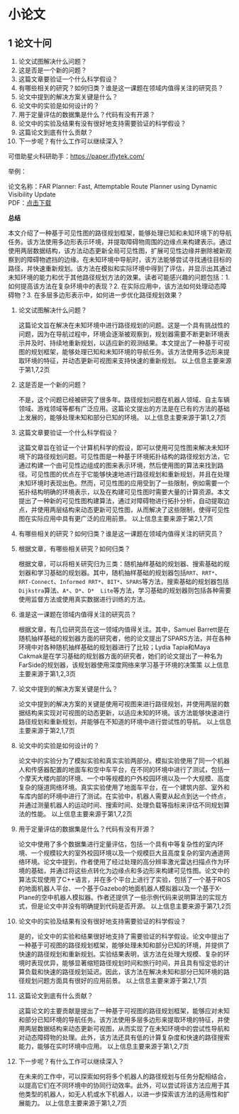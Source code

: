 # 小论文

## 1 论文十问

1. 论文试图解决什么问题？
2. 这是否是一个新的问题？
3. 这篇文章要验证一个什么科学假设？
4. 有哪些相关的研究？如何归类？谁是这一课题在领域内值得关注的研究员？
5. 论文中提到的解决方案关键是什么？
6. 论文中的实验是如何设计的？
7. 用于定量评估的数据集是什么？代码有没有开源？
8. 论文中的实验及结果有没有很好地支持需要验证的科学假设？
9. 这篇论文到底有什么贡献？
10. 下一步呢？有什么工作可以继续深入？

可借助星火科研助手：https://paper.iflytek.com/

举例：

论文名称：FAR Planner: Fast, Attemptable Route Planner using Dynamic Visibility Update <br/>
PDF：[点击下载](./files/FAR%20Planner%20Fast,%20Attemptable%20Route%20Planner%20us.pdf) 


**总结**

​	本文介绍了一种基于可见性图的路径规划框架，能够处理已知和未知环境下的导航任务。该方法使用多边形表示环境，并提取障碍物周围的边缘点来构建表示。通过使用两层数据结构，该方法动态更新全局可见性图，扩展可见性边缘并删除被新观察到的障碍物遮挡的边缘。在未知环境中导航时，该方法能够尝试寻找通往目标的路径，并快速重新规划。该方法在模拟和实际环境中得到了评估，并显示出其通过未知环境的能力和优于其他路径规划方法的效果。读者可能感兴趣的问题包括：1. 如何提高该方法在复杂环境中的表现？2. 在实际应用中，该方法如何处理动态障碍物？3. 在多层多边形表示中，如何进一步优化路径规划效果？          

1. 论文试图解决什么问题？

   这篇论文旨在解决在未知环境中进行路径规划的问题。这是一个具有挑战性的问题，因为在导航过程中，环境会逐渐被观察到，规划器需要不断更新环境表示并及时、持续地重新规划，以适应新的观测结果。本文提出了一种基于可视图的规划框架，能够处理已知和未知环境的导航任务。该方法使用多边形来提取环境的特征，并动态更新可视图来支持快速的重新规划。
   以上信息主要来源于第1,7,2页

2. 这是否是一个新的问题？

   不是，这个问题已经被研究了很多年。路径规划问题在机器人领域、自主车辆领域、游戏领域等都有广泛应用。这篇论文提出的方法是在已有的方法的基础上发展的，能够处理未知和部分已知的环境。
   以上信息主要来源于第1,2,7页

3. 这篇文章要验证一个什么科学假设？

   这篇文章旨在验证一个计算机科学的假设，即可以使用可见性图来解决未知环境下的路径规划问题。可见性图是一种基于环境拓扑结构的路径规划方法，它通过构建一个由可见性边组成的图来表示环境，然后使用图的算法来找到路径。可见性图的优点在于它能够快速地进行路径规划和重新规划，并且在处理未知环境时表现出色。然而，可见性图的应用受到了一些限制，例如需要一个拓扑结构明确的环境表示，以及在构建可见性图时需要大量的计算资源。本文提出了一种新的可见性图构建算法，通过对障碍物进行拓扑分析，自动提取边点，并使用两层结构来动态更新可见性图，从而解决了这些限制，使得可见性图在实际应用中具有更广泛的应用前景。
   以上信息主要来源于第2,1,7页

4.  有哪些相关的研究？如何归类？谁是这一课题在领域内值得关注的研究员？

   1. 根据文章，有哪些相关研究？如何归类？

      根据文章，可以将相关研究归为三类：随机抽样基础的规划器、搜索基础的规划器和学习基础的规划器。其中，随机抽样基础的规划器包括`RRT`、`RRT*`、`RRT-Connect`、`Informed RRT*`、`BIT*`、`SPARS`等方法，搜索基础的规划器包括`Dijkstra`算法、`A*`、`D*`、`D*  Lite`等方法，学习基础的规划器则包括各种需要使用监督方法或使用真实数据进行训练的方法。

   2. 谁是这一课题在领域内值得关注的研究员？

      根据文章，有几位研究员在这一领域内值得关注。其中，Samuel  Barrett是在随机抽样基础的规划器方面的研究者，他的论文提出了SPARS方法，并在各种环境中对各种随机抽样基础的规划器进行了比较；Lydia Tapia和Maya  Cakmak是在学习基础的规划器方面的研究者，她们的论文提出了一种名为FarSide的规划器，该规划器使用深度网络来学习基于环境的决策策
      以上信息主要来源于第1,2,3页

5. 论文中提到的解决方案关键是什么？

   论文中提到的解决方案的关键是使用可视图来进行路径规划，并使用两层的数据结构来实现对可视图的动态更新，以适应未知的环境。该方法能够快速进行路径规划和重新规划，并能够在不知道的环境中进行尝试性的导航。
   以上信息主要来源于第2,1,7页

6. 论文中的实验是如何设计的？

   论文中的实验分为了模拟实验和真实实验两部分。模拟实验使用了同一个机器人和传感器配置的地面车和空中车平台，在不同的环境中进行了测试，包括一个摩天大楼内部的环境、一个中等规模的户外校园环境以及一个大规模、高度复杂的隧道网络环境。真实实验使用了地面车平台，在一个建筑内部、室外和车库内部的环境中进行了测试。在实验中，机器人需要从起点到达一个终点，并通过测量机器人的运动时间、搜索时间、处理负载等指标来评估不同规划算法的性能。
   以上信息主要来源于第1,7,2页

7. 用于定量评估的数据集是什么？代码有没有开源？

   论文中使用了多个数据集进行定量评估，包括一个具有中等复杂性的室内环境、一个规模较大的室外校园环境以及一个规模巨大且高度复杂的室内通道网络环境。论文中提到，作者使用了经过处理的高分辨率激光雷达扫描点作为环境的基础，并通过将这些点转化为边缘点和多边形来构建可见性图。论文中的算法实现使用了C++语言，并在多个平台上进行了实验，包括了一个基于ROS的地面机器人平台、一个基于Gazebo的地面机器人模拟器以及一个基于X-Plane的空中机器人模拟器。作者还提供了一些示例代码来说明算法的实现方式，但是论文中并没有明确提到代码是否开源。
   以上信息主要来源于第7,1,2页

8. 论文中的实验及结果有没有很好地支持需要验证的科学假设？

   是的，论文中的实验和结果很好地支持了需要验证的科学假设。论文中提出了一种基于可视图的路径规划框架，能够处理未知和部分已知的环境，并提供了快速的路径规划和重新规划。实验结果表明，该方法在处理大规模、复杂的环境时表现优异，能够显著缩短路径规划时间和旅行时间，并且具有恒定低的计算负载和快速的路径规划延迟。因此，该方法在解决未知和部分已知环境的路径规划问题方面具有很好的应用前景。
   以上信息主要来源于第2,1,7页

9. 这篇论文到底有什么贡献？

   这篇论文的主要贡献是提出了一种基于可视图的路径规划框架，能够应对未知和部分已知环境的导航任务。该方法使用多层多边形来提取环境的特征，并使用两层数据结构来动态更新可视图，从而实现了在未知环境中的尝试性导航和对动态障碍物的处理。此外，该方法还具有低的计算复杂度和快速的路径搜索能力，能够在实时环境中应用。
   以上信息主要来源于第1,2,7页

10. 下一步呢？有什么工作可以继续深入？

    在未来的工作中，可以探索如何将多个机器人的路径规划与任务分配相结合，以提高它们在不同环境中的协同行动效率。此外，可以尝试将该方法应用于其他类型的机器人，如无人机或水下机器人，以进一步探索该方法的适用性和扩展能力。
    以上信息主要来源于第1,2,7页